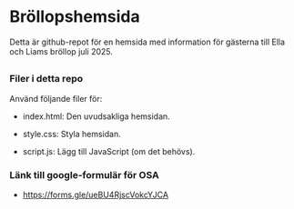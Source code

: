 # Bröllopshemsida

Detta är github-repot för en hemsida med information för gästerna till Ella och Liams bröllop juli 2025.

##

### Filer i detta repo

Använd följande filer för:

- index.html: Den uvudsakliga hemsidan.

- style.css: Styla hemsidan.

- script.js: Lägg till JavaScript (om det behövs).

### Länk till google-formulär för OSA

- <https://forms.gle/ueBU4RjscVokcYJCA>
